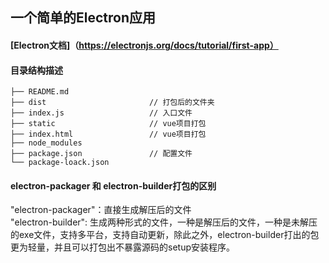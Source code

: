 ## 一个简单的Electron应用
#### [Electron文档]（https://electronjs.org/docs/tutorial/first-app）

#### 目录结构描述  

```
├── README.md
├── dist                       // 打包后的文件夹
├── index.js                   // 入口文件
├── static                     // vue项目打包
├── index.html                 // vue项目打包
├── node_modules
├── package.json               // 配置文件
└── package-loack.json
```

#### electron-packager 和 electron-builder打包的区别  
"electron-packager"：直接生成解压后的文件  
"electron-builder": 生成两种形式的文件，一种是解压后的文件，一种是未解压的exe文件，支持多平台，支持自动更新，除此之外，electron-builder打出的包更为轻量，并且可以打包出不暴露源码的setup安装程序。